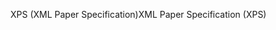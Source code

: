 <span data-ttu-id="d2112-101">XPS (XML Paper Specification)</span><span class="sxs-lookup"><span data-stu-id="d2112-101">XML Paper Specification (XPS)</span></span>